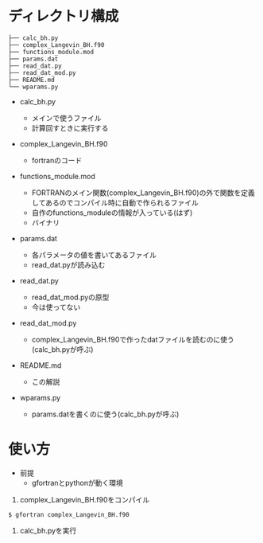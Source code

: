 # ディレクトリ構成
```
├── calc_bh.py
├── complex_Langevin_BH.f90
├── functions_module.mod
├── params.dat
├── read_dat.py
├── read_dat_mod.py
├── README.md
└── wparams.py
```
* calc_bh.py
  * メインで使うファイル
  * 計算回すときに実行する

* complex_Langevin_BH.f90
  * fortranのコード
* functions_module.mod

  * FORTRANのメイン関数(complex_Langevin_BH.f90)の外で関数を定義してあるのでコンパイル時に自動で作られるファイル
  * 自作のfunctions_moduleの情報が入っている(はず)
  * バイナリ
* params.dat
  * 各パラメータの値を書いてあるファイル
  * read_dat.pyが読み込む
* read_dat.py
  * read_dat_mod.pyの原型
  * 今は使ってない
* read_dat_mod.py
  * complex_Langevin_BH.f90で作ったdatファイルを読むのに使う(calc_bh.pyが呼ぶ)
* README.md

  * この解説
* wparams.py
  * params.datを書くのに使う(calc_bh.pyが呼ぶ)

# 使い方
* 前提
  * gfortranとpythonが動く環境
1. complex_Langevin_BH.f90をコンパイル
  
```
$ gfortran complex_Langevin_BH.f90
```

1. calc_bh.pyを実行